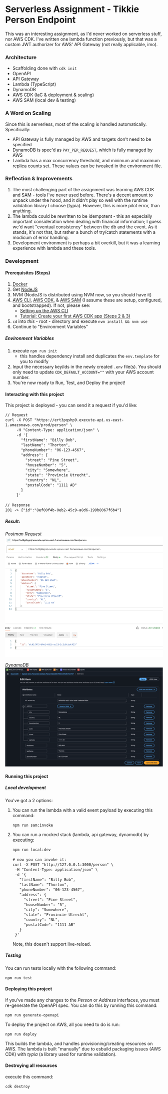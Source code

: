 # Serverless Assignment - Tikkie Person Endpoint

This was an interesting assignment, as I'd never worked on serverless stuff, nor AWS CDK. I've written one lambda function previously, but that was a custom JWT authorizer for AWS' API Gateway (not really applicable, imo).

### Architecture
- Scaffolding done with `cdk init`
- OpenAPI
- API Gateway
- Lambda (TypeScript)
- DynamoDB
- AWS CDK (IaC & deployment & scaling)
- AWS SAM (local dev & testing)

### A Word on Scaling
Since this is serverless, most of the scaling is handled automatically. Specifically:
- API Gateway is fully managed by AWS and targets don't need to be specified
- DynamoDB is spec'd as `PAY_PER_REQUEST`, which is fully managed by AWS
- Lambda has a max concurrency threshold, and minimum and maximum replica counts set. These values can be tweaked in the environment file.

### Reflection & Improvements
1. The most challenging part of the assignment was learning AWS CDK and SAM - tools I've never used before. There's a decent amount to unpack under the hood, and it didn't play so well with the runtime validation library I choose (typia). However, this is more pilot error, than anything.
1. The lambda could be rewritten to be idempotent - this an especially important consideration when dealing with financial information; I guess we'd want "eventual consistency" between the db and the event. As it stands, it's not that, but rather a bunch of try/catch statements with a modicum of error handling.
1. Development environment is perhaps a bit overkill, but it was a learning experience with lambda and these tools.

### Development

#### Prerequisites (Steps)
1. [Docker](https://www.docker.com/)
1. Get [NodeJS](https://nodejs.org/en/download)
1. NVM (NodeJS is distributed using NVM now, so you should have it)
1. [AWS CLI](https://docs.aws.amazon.com/cli/latest/userguide/getting-started-install.html), [AWS CDK](https://www.npmjs.com/package/aws-cdk), & [AWS SAM](https://docs.aws.amazon.com/serverless-application-model/latest/developerguide/prerequisites.html) (I assume these are setup, configured, and bootstrapped). If not, please see:
    - [Setting up the AWS CLI](https://docs.aws.amazon.com/cli/latest/userguide/getting-started-quickstart.html)
    - [Tutorial: Create your first AWS CDK app (Steps 2 & 3)](https://docs.aws.amazon.com/cdk/v2/guide/hello-world.html#hello-world-configure)
1. `cd` into _this_ - root - directory and execute `nvm install && nvm use`
1. Continue to "Environment Variables"


##### Environment Variables

1. execute `npm run init`
    - this handles dependency install and duplicates the `env.template` for you to modify
1. Input the necessary key/ids in the newly created `.env` file(s). You should only need to update `CDK_DEFAULT_ACCOUNT=""` with your AWS account number.
1. You're now ready to Run, Test, and Deploy the project!

#### Interacting with this project
This project is deployed - you can send it a request if you'd like:
```shell
// Request
curl -X POST "https://ert3pqshp9.execute-api.us-east-1.amazonaws.com/prod/person" \
     -H "Content-Type: application/json" \
     -d '{
       "firstName": "Billy Bob",
       "lastName": "Thorton",
       "phoneNumber": "06-123-4567",
       "address": {
         "street": "Pine Street",
         "houseNumber": "5",
         "city": "Somewhere",
         "state": "Provincie Utrecht",
         "country": "NL",
         "postalCode": "1111 AB"
       }
     }'

// Response
201 -> {"id":"8ef00f4b-0eb2-45c9-a8d6-199b8067f6b4"}
```

##### Result:
*Postman Request*
![postman](./docs/postman-result.png)

*DynamoDB*
![dynamo entity](./docs/dynamo.png)


#### Running this project

##### Local development

You've got a 2 options:

1. You can run the lambda with a valid event payload by executing this command:
    ```shell
    npm run sam:invoke
    ```
1. You can run a mocked stack (lambda, api gateway, dynamodb) by executing:
    ```shell
    npm run local:dev

    # now you can invoke it:
    curl -X POST "http://127.0.0.1:3000/person" \
     -H "Content-Type: application/json" \
     -d '{
       "firstName": "Billy Bob",
       "lastName": "Thorton",
       "phoneNumber": "06-123-4567",
       "address": {
         "street": "Pine Street",
         "houseNumber": "5",
         "city": "Somewhere",
         "state": "Provincie Utrecht",
         "country": "NL",
         "postalCode": "1111 AB"
       }
     }'
    ```
    Note, this doesn't support live-reload.

##### Testing

You can run tests locally with the following command:
```shell
npm run test
```

#### Deploying this project

If you've made any changes to the _Person_ or _Address_ interfaces, you must re-generate the OpenAPI spec. You can do this by running this command:
```shell
npm run generate-openapi
```

To deploy the project on AWS, all you need to do is run:
```shell
npm run deploy
```

This builds the lambda, and handles provisioning/creating resources on AWS.
The lambda is built "manually" due to esbuild packaging issues (AWS CDK) with _typia_ (a library used for runtime validation).

#### Destroying all resources
execute this command:
```shell
cdk destroy
```
